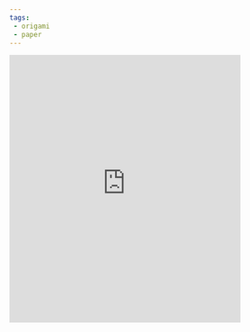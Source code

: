 ```yaml
---
tags:
 - origami
 - paper
---
```

<iframe src="https://www.facebook.com/plugins/video.php?height=476&href=https%3A%2F%2Fwww.facebook.com%2FSimpleCrafts.K4%2Fvideos%2F1787649194983056%2F&show_text=false&width=411&t=0" width="411" height="476" style="border:none;overflow:hidden" scrolling="no" frameborder="0" allowfullscreen="true" allow="autoplay; clipboard-write; encrypted-media; picture-in-picture; web-share" allowFullScreen="true"></iframe>